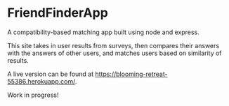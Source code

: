 # FriendFinderApp
A compatibility-based matching app built using node and express.

This site takes in user results from surveys, then compares their answers with the answers of other users, and matches users based on similarity of results.

A live version can be found at <https://blooming-retreat-55386.herokuapp.com/>.

Work in progress!
